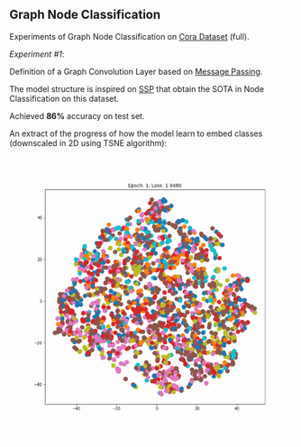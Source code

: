

## Graph Node Classification

Experiments of Graph Node Classification on [Cora Dataset](https://pytorch-geometric.readthedocs.io/en/latest/modules/datasets.html#torch_geometric.datasets.Planetoid) (full).

*Experiment #1*:

Definition of a Graph Convolution Layer based on [Message Passing](https://pytorch-geometric.readthedocs.io/en/latest/modules/nn.html#MessagePassing).

The model structure is inspired on [SSP](https://paperswithcode.com/paper/optimization-of-graph-neural-networks-with) that obtain the SOTA in Node Classification on this dataset.

Achieved **86%** accuracy on test set.

An extract of the progress of how the model learn to embed classes (downscaled in 2D using TSNE algorithm):

![](./imgs/embeddings.gif)


